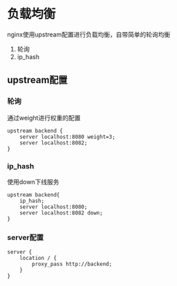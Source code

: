 # 负载均衡
nginx使用upstream配置进行负载均衡，自带简单的轮询均衡
1. 轮询
2. ip_hash

## upstream配置
### 轮询
通过weight进行权重的配置
```
upstream backend {
    server localhost:8080 weight=3;
    server localhost:8082;
}
```

### ip_hash
使用down下线服务
```
upstream backend{
    ip_hash;
    server localhost:8080;
    server localhost:8082 down;
}
```

### server配置
```
server {
    location / {
        proxy_pass http://backend;
    }
}
```